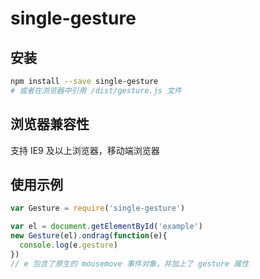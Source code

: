 # single-gesture

## 安装
```bash
npm install --save single-gesture
# 或者在浏览器中引用 /dist/gesture.js 文件
```

## 浏览器兼容性
支持 IE9 及以上浏览器，移动端浏览器

## 使用示例
```javascript
var Gesture = require('single-gesture')

var el = document.getElementById('example')
new Gesture(el).ondrag(function(e){
  console.log(e.gesture)
})
// e 包含了原生的 mousemove 事件对象，并加上了 gesture 属性
```